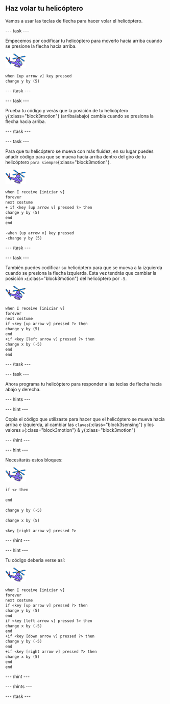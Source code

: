 ## Haz volar tu helicóptero

Vamos a usar las teclas de flecha para hacer volar el helicóptero.

--- task ---

Empecemos por codificar tu helicóptero para moverlo hacia arriba cuando se presione la flecha hacia arriba.

![objeto helicóptero](images/helicopter-sprite.png)

```blocks3
when [up arrow v] key pressed
change y by (5)
```

--- /task ---

--- task ---

Prueba tu código y verás que la posición de tu helicóptero `y`{:class="block3motion"} (arriba/abajo) cambia cuando se presiona la flecha hacia arriba.

--- /task ---

--- task ---

Para que tu helicóptero se mueva con más fluidez, en su lugar puedes añadir código para que se mueva hacia arriba dentro del giro de tu helicóptero `para siempre`{:class="block3motion"}.

![objeto helicóptero](images/helicopter-sprite.png)

```blocks3
when I receive [iniciar v]
forever
next costume
+ if <key [up arrow v] pressed ?> then
change y by (5)
end
end

-when [up arrow v] key pressed
-change y by (5)
```

--- /task ---

--- task ---

También puedes codificar su helicóptero para que se mueva a la izquierda cuando se presiona la flecha izquierda. Esta vez tendrás que cambiar la posición `x`{:class="block3motion"} del helicóptero por `-5`.

![objeto helicóptero](images/helicopter-sprite.png)

```blocks3
when I receive [iniciar v]
forever
next costume
if <key [up arrow v] pressed ?> then
change y by (5)
end
+if <key [left arrow v] pressed ?> then
change x by (-5)
end
end
```

--- /task ---

--- task ---

Ahora programa tu helicóptero para responder a las teclas de flecha hacia abajo y derecha.

--- hints ---


--- hint ---

Copia el código que utilizaste para hacer que el helicóptero se mueva hacia arriba e izquierda, al cambiar las `claves`{:class="block3sensing"} y los valores `x`{:class="block3motion"} & `y`{:class="block3motion"}

--- /hint ---

--- hint ---

Necesitarás estos bloques:

![objeto helicóptero](images/helicopter-sprite.png)

```blocks3
if <> then

end

change y by (-5)

change x by (5)

<key [right arrow v] pressed ?>
```

--- /hint ---

--- hint ---

Tu código debería verse así:

![objeto helicóptero](images/helicopter-sprite.png)

```blocks3
when I receive [iniciar v]
forever
next costume
if <key [up arrow v] pressed ?> then
change y by (5)
end
if <key [left arrow v] pressed ?> then
change x by (-5)
end
+if <key [down arrow v] pressed ?> then
change y by (-5)
end
+if <key [right arrow v] pressed ?> then
change x by (5)
end
end
```

--- /hint ---

--- /hints ---

--- /task ---
